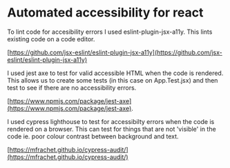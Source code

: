 # Automated accessibility for react

To lint code for accesibility errors I used eslint-plugin-jsx-a11y. This lints existing code on a code editor. 

[https://github.com/jsx-eslint/eslint-plugin-jsx-a11y](https://github.com/jsx-eslint/eslint-plugin-jsx-a11y)

I used jest axe to test for valid accessible HTML when the code is rendered. This allows us to create some tests (in this case on App.Test.jsx) and then test to see if there are no
accessibility errors.

[https://www.npmjs.com/package/jest-axe](https://www.npmjs.com/package/jest-axe).

I used cypress lighthouse to test for accessibilty errors when the code is rendered on a browser. This can test for things that are not 'visible' in the code
ie. poor colour contrast between background and text.

[https://mfrachet.github.io/cypress-audit/](https://mfrachet.github.io/cypress-audit/)


